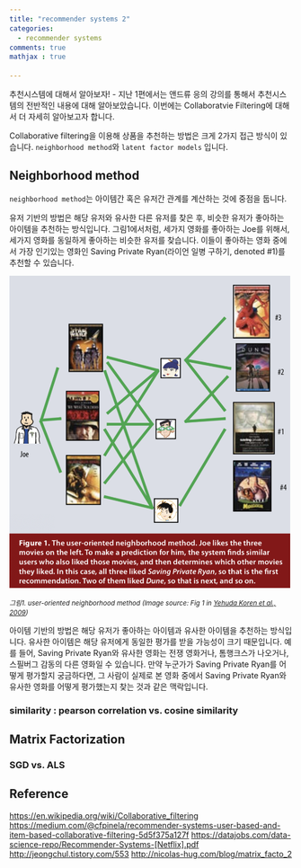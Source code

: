 ```yaml
---
title: "recommender systems 2"
categories: 
  - recommender systems
comments: true
mathjax : true

---
```


추천시스템에 대해서 알아보자! - 지난 1편에서는 앤드류 응의 강의를 통해서 추천시스템의 전반적인 내용에 대해 알아보았습니다. 이번에는 Collaboratvie Filtering에 대해서 더 자세히 알아보고자 합니다. 

Collaborative filtering을 이용해 상품을 추천하는 방법은 크게 2가지 접근 방식이 있습니다. `neighborhood method`와 `latent factor models` 입니다.

## Neighborhood method
`neighborhood method`는 아이템간 혹은 유저간 관계를 계산하는 것에 중점을 둡니다. 

유저 기반의 방법은 해당 유저와 유사한 다른 유저를 찾은 후, 비슷한 유저가 좋아하는 아이템을 추천하는 방식입니다. 그림1에서처럼, 세가지 영화를 좋아하는 Joe를 위해서, 세가지 영화를 동일하게 좋아하는 비슷한 유저를 찾습니다. 이들이 좋아하는 영화 중에서 가장 인기있는 영화인 Saving Private Ryan(라이언 일병 구하기, denoted #1)를 추천할 수 있습니다. 

<img src = "/assets/img/2018-10-28/user-based-CF.png" width="500">

<small>*그림1. user-oriented neighborhood method (Image source: Fig 1 in [Yehuda Koren et al., 2009](https://datajobs.com/data-science-repo/Recommender-Systems-[Netflix].pdf))*</small>

아이템 기반의 방법은 해당 유저가 좋아하는 아이템과 유사한 아이템을 추천하는 방식입니다. 유사한 아이템은 해당 유저에게 동일한 평가를 받을 가능성이 크기 때문입니다. 예를 들어, Saving Private Ryan와 유사한 영화는 전쟁 영화거나, 톰행크스가 나오거나, 스필버그 감동의 다른 영화일 수 있습니다. 만약 누군가가 Saving Private Ryan를 어떻게 평가할지 궁금하다면, 그 사람이 실제로 본 영화 중에서 Saving Private Ryan와 유사한 영화를 어떻게 평가했는지 찾는 것과 같은 맥락입니다. 

### similarity : pearson correlation vs. cosine similarity 

## Matrix Factorization

### SGD vs. ALS

## Reference 

https://en.wikipedia.org/wiki/Collaborative_filtering
https://medium.com/@cfpinela/recommender-systems-user-based-and-item-based-collaborative-filtering-5d5f375a127f
https://datajobs.com/data-science-repo/Recommender-Systems-[Netflix].pdf
http://jeongchul.tistory.com/553
http://nicolas-hug.com/blog/matrix_facto_2